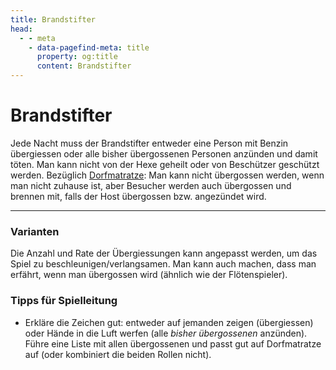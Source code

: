 ```yaml
---
title: Brandstifter
head:
  - - meta
    - data-pagefind-meta: title
      property: og:title
      content: Brandstifter
---
```

# Brandstifter <TeamBadge team="Einzelgänger" />

Jede Nacht muss der Brandstifter entweder eine Person mit Benzin übergiessen oder alle bisher übergossenen Personen anzünden und damit töten. Man kann nicht von der Hexe geheilt oder von Beschützer geschützt werden. Bezüglich [Dorfmatratze](/rollen/dorfmatratze): Man kann nicht übergossen werden, wenn man nicht zuhause ist, aber Besucher werden auch übergossen und brennen mit, falls der Host übergossen bzw. angezündet wird.

---

### Varianten
Die Anzahl und Rate der Übergiessungen kann angepasst werden, um das Spiel zu beschleunigen/verlangsamen. Man kann auch machen, dass man erfährt, wenn man übergossen wird (ähnlich wie der Flötenspieler).

### Tipps für Spielleitung
- Erkläre die Zeichen gut: entweder auf jemanden zeigen (übergiessen) oder Hände in die Luft werfen (alle _bisher übergossenen_ anzünden). Führe eine Liste mit allen übergossenen und passt gut auf Dorfmatratze auf (oder kombiniert die beiden Rollen nicht).